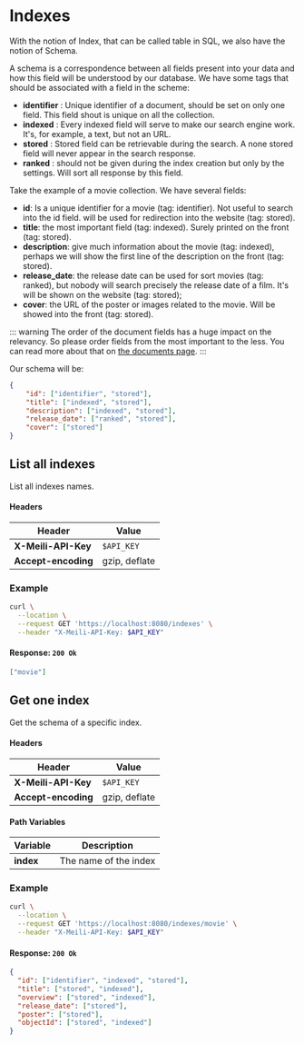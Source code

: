 # Indexes

With the notion of Index, that can be called table in SQL, we also have the notion of Schema.

A schema is a correspondence between all fields present into your data and how this field will be understood by our database. We have some tags that should be associated with a field in the scheme:

* **identifier** : Unique identifier of a document, should be set on only one field. This field shout is unique on all the collection.
* **indexed** : Every indexed field will serve to make our search engine work. It's, for example, a text, but not an URL.
* **stored** : Stored field can be retrievable during the search. A none stored field will never appear in the search response.
* **ranked** : should not be given during the index creation but only by the settings. Will sort all response by this field.

Take the example of a movie collection. We have several fields:

* **id**: Is a unique identifier for a movie (tag: identifier). Not useful to search into the id field. will be used for redirection into the website (tag: stored).
* **title**: the most important field (tag: indexed). Surely printed on the front (tag: stored).
* **description**: give much information about the movie (tag: indexed), perhaps we will show the first line of the description on the front (tag: stored).
* **release_date**: the release date can be used for sort movies (tag: ranked), but nobody will search precisely the release date of a film. It's will be shown on the website (tag: stored);
* **cover**: the URL of the poster or images related to the movie. Will be showed into the front (tag: stored).

::: warning
The order of the document fields has a huge impact on the relevancy. So please order fields from the most important to the less.
You can read more about that on [the documents page](/documents).
:::

Our schema will be:

```json
{
    "id": ["identifier", "stored"],
    "title": ["indexed", "stored"],
    "description": ["indexed", "stored"],
    "release_date": ["ranked", "stored"],
    "cover": ["stored"]
}
```




## List all indexes

<RouteHighlighter method="GET" route="/indexes"/>

List all indexes names.

#### Headers

| Header              | Value         |
|---------------------|---------------|
| **X-Meili-API-Key** | `$API_KEY`    |
| **Accept-encoding** | gzip, deflate |

### Example

```bash
curl \
  --location \
  --request GET 'https://localhost:8080/indexes' \
  --header "X-Meili-API-Key: $API_KEY"
```

#### Response: `200 Ok`

```json
["movie"]
```




## Get one index

<RouteHighlighter method="GET" route="/indexes/:index"/>

Get the schema of a specific index.

#### Headers

| Header              | Value         |
|---------------------|---------------|
| **X-Meili-API-Key** | `$API_KEY`    |
| **Accept-encoding** | gzip, deflate |

#### Path Variables

| Variable  | Description           |
|-----------|-----------------------|
| **index** | The name of the index |


### Example

```bash
curl \
  --location \
  --request GET 'https://localhost:8080/indexes/movie' \
  --header "X-Meili-API-Key: $API_KEY"
```

#### Response: `200 Ok`

```json
{
  "id": ["identifier", "indexed", "stored"],
  "title": ["stored", "indexed"],
  "overview": ["stored", "indexed"],
  "release_date": ["stored"],
  "poster": ["stored"],
  "objectId": ["stored", "indexed"]
}
```
